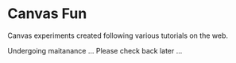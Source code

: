 # Canvas Fun
Canvas experiments created following various tutorials on the web.

Undergoing maitanance ... Please check back later ...




